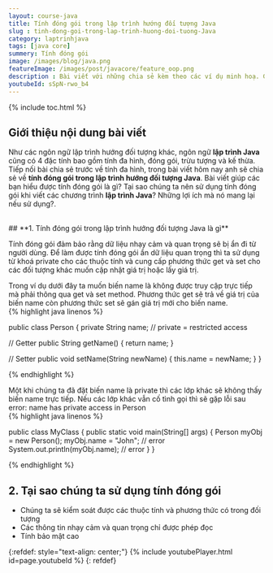 ```yaml
---
layout: course-java
title: Tính đóng gói trong lập trình hướng đối tượng Java
slug : tinh-dong-goi-trong-lap-trinh-huong-doi-tuong-Java
category: laptrinhjava
tags: [java core]
summery: Tính đóng gói  
image: /images/blog/java.png
featureImage: /images/post/javacore/feature_oop.png
description : Bài viết với những chia sẻ kèm theo các ví dụ minh hoạ. Giúp bạn hiểu về tính đóng gói trong lập trình hướng đối tượng trong lập trình Java? Giải thích các khái niệm về tính đóng gói trong lập trình hướng đối tượng Java. Lợi ích của việc sử dụng tính đóng gói khi viết các chương trình lập trình Java.
youtubeId: sSpN-rwo_b4
---
```


{% include toc.html %}

## **Giới thiệu nội dung bài viết**

Như các ngôn ngữ lập trình hướng đối tượng khác, ngôn ngữ <b>lập trình Java</b> cũng có 4 đặc tính bao gồm tính đa hình, đóng gói, trừu tượng và kế thừa. Tiếp nối bài chia sẻ trước về tính đa hình, trong bài viết hôm nay anh sẽ chia sẻ về <b>tính đóng gói trong lập trình hướng đối tượng Java</b>. Bài viết giúp các bạn hiểu được tính đóng gói là gì? Tại sao chúng ta nên sử dụng tính đóng gói khi viết các chương trình <b>lập trình Java</b>? Những lợi ích mà nó mang lại nếu sử dụng?.

<br>
## **1. Tính đóng gói trong lập trình hướng đối tượng Java là gì**

Tính đóng gói đảm bảo rằng dữ liệu nhạy cảm và quan trọng sẽ bị ẩn đi từ người dùng. Để làm được tính đóng gói ẩn dữ liệu quan trọng thì ta sử dụng từ khoá private cho các thuộc tính và cung cấp phương thức get và set cho các đối tượng khác muốn cập nhật giá trị hoặc lấy giá trị.

Trong ví dụ dưới đây ta muốn biến name là không được truy cập trực tiếp mà phải thông qua get và set method. Phương thức get sẽ trả về giá trị của biến name còn phương thức set sẽ gán giá trị mới cho biến name.
<br>
{% highlight java linenos %}

public class Person {
  private String name; // private = restricted access

  // Getter
  public String getName() {
    return name;
  }

  // Setter
  public void setName(String newName) {
    this.name = newName;
  }
}

{% endhighlight %}

Một khi chúng ta đã đặt biến name là private thì các lớp khác sẽ không thấy biến name trực tiếp. Nếu các lớp khác vẫn cố tình gọi thì sẽ gặp lỗi sau error: name has private access in Person
<br>
{% highlight java linenos %}

public class MyClass {
  public static void main(String[] args) {
    Person myObj = new Person();
    myObj.name = "John";  // error
    System.out.println(myObj.name); // error 
  }
}

{% endhighlight %}

## **2. Tại sao chúng ta sử dụng tính đóng gói**

- Chúng ta sẽ kiểm soát được các thuộc tính và phương thức có trong đối tượng
- Các thông tin nhạy cảm và quan trọng chỉ được phép đọc 
- Tính bảo mật cao

{:refdef: style="text-align: center;"}
{% include youtubePlayer.html id=page.youtubeId %}
{: refdef}

